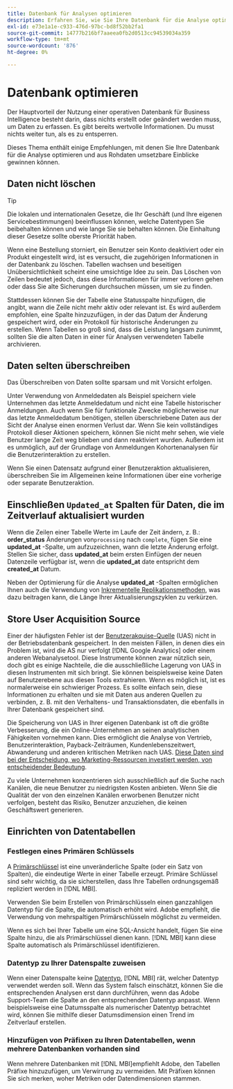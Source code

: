 ```yaml
---
title: Datenbank für Analysen optimieren
description: Erfahren Sie, wie Sie Ihre Datenbank für die Analyse optimieren können.
exl-id: e73e1a1e-c933-476d-97bc-bd8f52bb2fa1
source-git-commit: 14777b216bf7aaeea0fb2d0513cc94539034a359
workflow-type: tm+mt
source-wordcount: '876'
ht-degree: 0%

---
```


# Datenbank optimieren

Der Hauptvorteil der Nutzung einer operativen Datenbank für Business Intelligence besteht darin, dass nichts erstellt oder geändert werden muss, um Daten zu erfassen. Es gibt bereits wertvolle Informationen. Du musst nichts weiter tun, als es zu entsperren.

Dieses Thema enthält einige Empfehlungen, mit denen Sie Ihre Datenbank für die Analyse optimieren und aus Rohdaten umsetzbare Einblicke gewinnen können.

## Daten nicht löschen

>[!TIP]
>
>Die lokalen und internationalen Gesetze, die Ihr Geschäft (und Ihre eigenen Servicebestimmungen) beeinflussen können, welche Datentypen Sie beibehalten können und wie lange Sie sie behalten können. Die Einhaltung dieser Gesetze sollte oberste Priorität haben.

Wenn eine Bestellung storniert, ein Benutzer sein Konto deaktiviert oder ein Produkt eingestellt wird, ist es versucht, die zugehörigen Informationen in der Datenbank zu löschen. Tabellen wachsen und beseitigen Unübersichtlichkeit scheint eine umsichtige Idee zu sein. Das Löschen von Zeilen bedeutet jedoch, dass diese Informationen für immer verloren gehen oder dass Sie alte Sicherungen durchsuchen müssen, um sie zu finden.

Stattdessen können Sie der Tabelle eine Statusspalte hinzufügen, die angibt, wann die Zeile nicht mehr aktiv oder relevant ist. Es wird außerdem empfohlen, eine Spalte hinzuzufügen, in der das Datum der Änderung gespeichert wird, oder ein Protokoll für historische Änderungen zu erstellen. Wenn Tabellen so groß sind, dass die Leistung langsam zunimmt, sollten Sie die alten Daten in einer für Analysen verwendeten Tabelle archivieren.

## Daten selten überschreiben

Das Überschreiben von Daten sollte sparsam und mit Vorsicht erfolgen.

Unter Verwendung von Anmeldedaten als Beispiel speichern viele Unternehmen das letzte Anmeldedatum und nicht eine Tabelle historischer Anmeldungen. Auch wenn Sie für funktionale Zwecke möglicherweise nur das letzte Anmeldedatum benötigen, stellen überschriebene Daten aus der Sicht der Analyse einen enormen Verlust dar. Wenn Sie kein vollständiges Protokoll dieser Aktionen speichern, können Sie nicht mehr sehen, wie viele Benutzer lange Zeit weg blieben und dann reaktiviert wurden. Außerdem ist es unmöglich, auf der Grundlage von Anmeldungen Kohortenanalysen für die Benutzerinteraktion zu erstellen.

Wenn Sie einen Datensatz aufgrund einer Benutzeraktion aktualisieren, überschreiben Sie im Allgemeinen keine Informationen über eine vorherige oder separate Benutzeraktion.

## Einschließen `Updated_at` Spalten für Daten, die im Zeitverlauf aktualisiert wurden

Wenn die Zeilen einer Tabelle Werte im Laufe der Zeit ändern, z. B.: **order\_status** Änderungen von`processing` nach `complete`, fügen Sie eine **updated\_at** -Spalte, um aufzuzeichnen, wann die letzte Änderung erfolgt. Stellen Sie sicher, dass **updated\_at** beim ersten Einfügen der neuen Datenzeile verfügbar ist, wenn die **updated\_at** date entspricht dem **created\_at** Datum.

Neben der Optimierung für die Analyse **updated\_at** -Spalten ermöglichen Ihnen auch die Verwendung von [Inkrementelle Replikationsmethoden](../data-analyst/data-warehouse-mgr/cfg-replication-methods.md), was dazu beitragen kann, die Länge Ihrer Aktualisierungszyklen zu verkürzen.

## Store User Acquisition Source

Einer der häufigsten Fehler ist der [Benutzerakquise-Quelle](../data-analyst/analysis/google-track-user-acq.md) (UAS) nicht in der Betriebsdatenbank gespeichert. In den meisten Fällen, in denen dies ein Problem ist, wird die AS nur verfolgt [!DNL Google Analytics] oder einem anderen Webanalysetool. Diese Instrumente können zwar nützlich sein, doch gibt es einige Nachteile, die die ausschließliche Lagerung von UAS in diesen Instrumenten mit sich bringt. Sie können beispielsweise keine Daten auf Benutzerebene aus diesen Tools extrahieren. Wenn es möglich ist, ist es normalerweise ein schwieriger Prozess. Es sollte einfach sein, diese Informationen zu erhalten und sie mit Daten aus anderen Quellen zu verbinden, z. B. mit den Verhaltens- und Transaktionsdaten, die ebenfalls in Ihrer Datenbank gespeichert sind.

Die Speicherung von UAS in Ihrer eigenen Datenbank ist oft die größte Verbesserung, die ein Online-Unternehmen an seinen analytischen Fähigkeiten vornehmen kann. Dies ermöglicht die Analyse von Vertrieb, Benutzerinteraktion, Payback-Zeiträumen, Kundenlebenszeitwert, Abwanderung und anderen kritischen Metriken nach UAS. [Diese Daten sind bei der Entscheidung, wo Marketing-Ressourcen investiert werden, von entscheidender Bedeutung](../data-analyst/analysis/most-value-source-channel.md).

Zu viele Unternehmen konzentrieren sich ausschließlich auf die Suche nach Kanälen, die neue Benutzer zu niedrigsten Kosten anbieten. Wenn Sie die Qualität der von den einzelnen Kanälen erworbenen Benutzer nicht verfolgen, besteht das Risiko, Benutzer anzuziehen, die keinen Geschäftswert generieren.

## Einrichten von Datentabellen

### Festlegen eines Primären Schlüssels

A [Primärschlüssel](https://en.wikipedia.org/wiki/Unique_key) ist eine unveränderliche Spalte (oder ein Satz von Spalten), die eindeutige Werte in einer Tabelle erzeugt. Primäre Schlüssel sind sehr wichtig, da sie sicherstellen, dass Ihre Tabellen ordnungsgemäß repliziert werden in [!DNL MBI].

Verwenden Sie beim Erstellen von Primärschlüsseln einen ganzzahligen Datentyp für die Spalte, die automatisch erhöht wird. Adobe empfiehlt, die Verwendung von mehrspaltigen Primärschlüsseln möglichst zu vermeiden.

Wenn es sich bei Ihrer Tabelle um eine SQL-Ansicht handelt, fügen Sie eine Spalte hinzu, die als Primärschlüssel dienen kann. [!DNL MBI] kann diese Spalte automatisch als Primärschlüssel identifizieren.

### Datentyp zu Ihrer Datenspalte zuweisen

Wenn einer Datenspalte keine [Datentyp](https://en.wikipedia.org/wiki/Data_type), [!DNL MBI] rät, welcher Datentyp verwendet werden soll. Wenn das System falsch einschätzt, können Sie die entsprechenden Analysen erst dann durchführen, wenn das Adobe Support-Team die Spalte an den entsprechenden Datentyp anpasst. Wenn beispielsweise eine Datumsspalte als numerischer Datentyp betrachtet wird, können Sie mithilfe dieser Datumsdimension einen Trend im Zeitverlauf erstellen.

### Hinzufügen von Präfixen zu Ihren Datentabellen, wenn mehrere Datenbanken vorhanden sind

Wenn mehrere Datenbanken mit [!DNL MBI]empfiehlt Adobe, den Tabellen Präfixe hinzuzufügen, um Verwirrung zu vermeiden. Mit Präfixen können Sie sich merken, woher Metriken oder Datendimensionen stammen.
